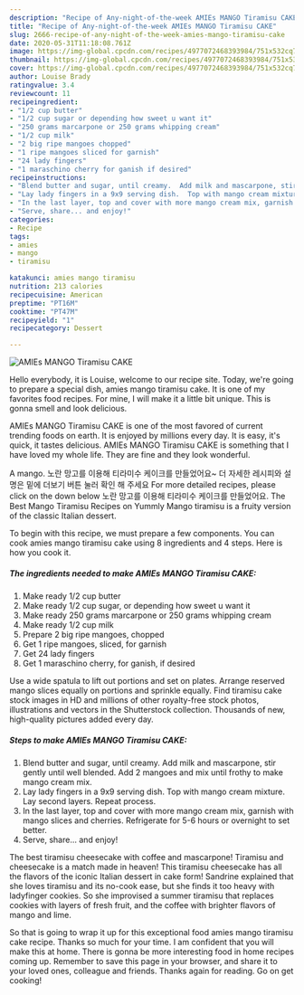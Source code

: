 ```yaml
---
description: "Recipe of Any-night-of-the-week AMIEs MANGO Tiramisu CAKE"
title: "Recipe of Any-night-of-the-week AMIEs MANGO Tiramisu CAKE"
slug: 2666-recipe-of-any-night-of-the-week-amies-mango-tiramisu-cake
date: 2020-05-31T11:18:08.761Z
image: https://img-global.cpcdn.com/recipes/4977072468393984/751x532cq70/amies-mango-tiramisu-cake-recipe-main-photo.jpg
thumbnail: https://img-global.cpcdn.com/recipes/4977072468393984/751x532cq70/amies-mango-tiramisu-cake-recipe-main-photo.jpg
cover: https://img-global.cpcdn.com/recipes/4977072468393984/751x532cq70/amies-mango-tiramisu-cake-recipe-main-photo.jpg
author: Louise Brady
ratingvalue: 3.4
reviewcount: 11
recipeingredient:
- "1/2 cup butter"
- "1/2 cup sugar or depending how sweet u want it"
- "250 grams marcarpone or 250 grams whipping cream"
- "1/2 cup milk"
- "2 big ripe mangoes chopped"
- "1 ripe mangoes sliced for garnish"
- "24 lady fingers"
- "1 maraschino cherry for ganish if desired"
recipeinstructions:
- "Blend butter and sugar, until creamy.  Add milk and mascarpone, stir gently until well blended.  Add 2 mangoes and mix until frothy to make mango cream mix."
- "Lay lady fingers in a 9x9 serving dish.  Top with mango cream mixture.  Lay second layers.  Repeat process."
- "In the last layer, top and cover with more mango cream mix, garnish with mango slices and cherries.  Refrigerate for 5-6 hours or overnight to set better."
- "Serve, share... and enjoy!"
categories:
- Recipe
tags:
- amies
- mango
- tiramisu

katakunci: amies mango tiramisu 
nutrition: 213 calories
recipecuisine: American
preptime: "PT16M"
cooktime: "PT47M"
recipeyield: "1"
recipecategory: Dessert

---
```



![AMIEs MANGO Tiramisu CAKE](https://img-global.cpcdn.com/recipes/4977072468393984/751x532cq70/amies-mango-tiramisu-cake-recipe-main-photo.jpg)

Hello everybody, it is Louise, welcome to our recipe site. Today, we're going to prepare a special dish, amies mango tiramisu cake. It is one of my favorites food recipes. For mine, I will make it a little bit unique. This is gonna smell and look delicious.

AMIEs MANGO Tiramisu CAKE is one of the most favored of current trending foods on earth. It is enjoyed by millions every day. It is easy, it's quick, it tastes delicious. AMIEs MANGO Tiramisu CAKE is something that I have loved my whole life. They are fine and they look wonderful.

A mango. 노란 망고를 이용해 티라미수 케이크를 만들었어요~ 더 자세한 레시피와 설명은 밑에 더보기 버튼 눌러 확인 해 주세요 For more detailed recipes, please click on the down below 노란 망고를 이용해 티라미수 케이크를 만들었어요. The Best Mango Tiramisu Recipes on Yummly Mango tiramisu is a fruity version of the classic Italian dessert.


To begin with this recipe, we must prepare a few components. You can cook amies mango tiramisu cake using 8 ingredients and 4 steps. Here is how you cook it.

<!--inarticleads1-->

##### The ingredients needed to make AMIEs MANGO Tiramisu CAKE:

1. Make ready 1/2 cup butter
1. Make ready 1/2 cup sugar, or depending how sweet u want it
1. Make ready 250 grams marcarpone or 250 grams whipping cream
1. Make ready 1/2 cup milk
1. Prepare 2 big ripe mangoes, chopped
1. Get 1 ripe mangoes, sliced, for garnish
1. Get 24 lady fingers
1. Get 1 maraschino cherry, for ganish, if desired


Use a wide spatula to lift out portions and set on plates. Arrange reserved mango slices equally on portions and sprinkle equally. Find tiramisu cake stock images in HD and millions of other royalty-free stock photos, illustrations and vectors in the Shutterstock collection. Thousands of new, high-quality pictures added every day. 

<!--inarticleads2-->

##### Steps to make AMIEs MANGO Tiramisu CAKE:

1. Blend butter and sugar, until creamy.  Add milk and mascarpone, stir gently until well blended.  Add 2 mangoes and mix until frothy to make mango cream mix.
1. Lay lady fingers in a 9x9 serving dish.  Top with mango cream mixture.  Lay second layers.  Repeat process.
1. In the last layer, top and cover with more mango cream mix, garnish with mango slices and cherries.  Refrigerate for 5-6 hours or overnight to set better.
1. Serve, share... and enjoy!


The best tiramisu cheesecake with coffee and mascarpone! Tiramisu and cheesecake is a match made in heaven! This tiramisu cheesecake has all the flavors of the iconic Italian dessert in cake form! Sandrine explained that she loves tiramisu and its no-cook ease, but she finds it too heavy with ladyfinger cookies. So she improvised a summer tiramisu that replaces cookies with layers of fresh fruit, and the coffee with brighter flavors of mango and lime. 

So that is going to wrap it up for this exceptional food amies mango tiramisu cake recipe. Thanks so much for your time. I am confident that you will make this at home. There is gonna be more interesting food in home recipes coming up. Remember to save this page in your browser, and share it to your loved ones, colleague and friends. Thanks again for reading. Go on get cooking!

